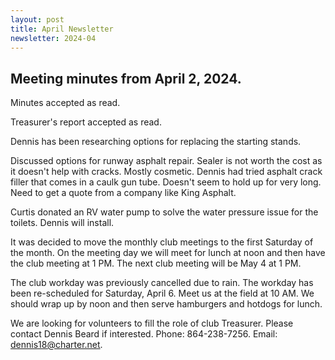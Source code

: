 ```yaml
---
layout: post
title: April Newsletter
newsletter: 2024-04
---
```


## Meeting minutes from April 2, 2024.

Minutes accepted as read.

Treasurer's report accepted as read.

Dennis has been researching options for replacing the starting stands.

Discussed options for runway asphalt repair. Sealer is not worth the cost as it
doesn't help with cracks. Mostly cosmetic. Dennis had tried asphalt crack filler
that comes in a caulk gun tube. Doesn't seem to hold up for very long. Need to
get a quote from a company like King Asphalt.

Curtis donated an RV water pump to solve the water pressure issue for the
toilets. Dennis will install.

It was decided to move the monthly club meetings to the first Saturday of the
month. On the meeting day we will meet for lunch at noon and then have the club
meeting at 1 PM. The next club meeting will be May 4 at 1 PM.

The club workday was previously cancelled due to rain. The workday has been
re-scheduled for Saturday, April 6. Meet us at the field at 10 AM. We should
wrap up by noon and then serve hamburgers and hotdogs for lunch.

We are looking for volunteers to fill the role of club Treasurer. Please contact
Dennis Beard if interested. Phone: 864-238-7256. Email: <dennis18@charter.net>.
